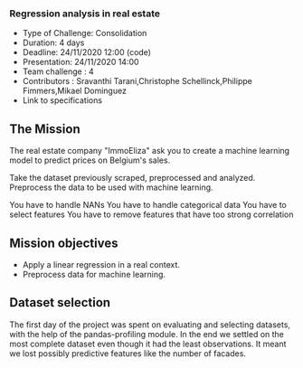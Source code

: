 ### Regression analysis in real estate

* Type of Challenge: Consolidation
* Duration: 4 days
* Deadline: 24/11/2020 12:00 (code)
* Presentation: 24/11/2020 14:00
* Team challenge : 4
* Contributors : Sravanthi Tarani,Christophe Schellinck,Philippe Fimmers,Mikael Dominguez
* Link to specifications

## The Mission
The real estate company "ImmoEliza" ask you to create a machine learning model to predict prices on Belgium's sales.

Take the dataset previously scraped, preprocessed and analyzed. Preprocess the data to be used with machine learning.

You have to handle NANs
You have to handle categorical data
You have to select features
You have to remove features that have too strong correlation

## Mission objectives
* Apply a linear regression in a real context.
* Preprocess data for machine learning.

## Dataset selection
The first day of the project was spent on evaluating and selecting datasets, with the help of the pandas-profiling module.
In the end we settled on the most complete dataset even though it had the least observations.
It meant we lost possibly predictive features like the number of facades.



